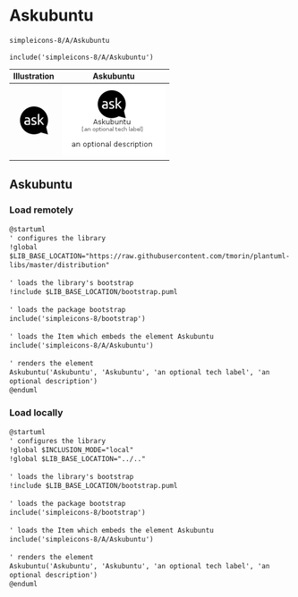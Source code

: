 # Askubuntu


```text
simpleicons-8/A/Askubuntu
```

```text
include('simpleicons-8/A/Askubuntu')
```



| Illustration | Askubuntu |
| :---: | :---: |
| ![illustration for Illustration](../../simpleicons-8/A/Askubuntu.png) | ![illustration for Askubuntu](../../simpleicons-8/A/Askubuntu.Local.png) |




## Askubuntu

### Load remotely
```plantuml
@startuml
' configures the library
!global $LIB_BASE_LOCATION="https://raw.githubusercontent.com/tmorin/plantuml-libs/master/distribution"

' loads the library's bootstrap
!include $LIB_BASE_LOCATION/bootstrap.puml

' loads the package bootstrap
include('simpleicons-8/bootstrap')

' loads the Item which embeds the element Askubuntu
include('simpleicons-8/A/Askubuntu')

' renders the element
Askubuntu('Askubuntu', 'Askubuntu', 'an optional tech label', 'an optional description')
@enduml
```

### Load locally
```plantuml
@startuml
' configures the library
!global $INCLUSION_MODE="local"
!global $LIB_BASE_LOCATION="../.."

' loads the library's bootstrap
!include $LIB_BASE_LOCATION/bootstrap.puml

' loads the package bootstrap
include('simpleicons-8/bootstrap')

' loads the Item which embeds the element Askubuntu
include('simpleicons-8/A/Askubuntu')

' renders the element
Askubuntu('Askubuntu', 'Askubuntu', 'an optional tech label', 'an optional description')
@enduml
```

